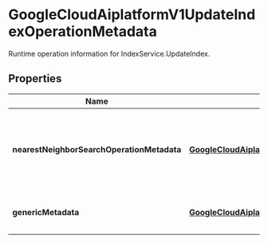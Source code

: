 

# GoogleCloudAiplatformV1UpdateIndexOperationMetadata

Runtime operation information for IndexService.UpdateIndex.

## Properties

| Name | Type | Description | Notes |
|------------ | ------------- | ------------- | -------------|
|**nearestNeighborSearchOperationMetadata** | [**GoogleCloudAiplatformV1NearestNeighborSearchOperationMetadata**](GoogleCloudAiplatformV1NearestNeighborSearchOperationMetadata.md) | The operation metadata with regard to Matching Engine Index operation. |  [optional] |
|**genericMetadata** | [**GoogleCloudAiplatformV1GenericOperationMetadata**](GoogleCloudAiplatformV1GenericOperationMetadata.md) | The operation generic information. |  [optional] |



